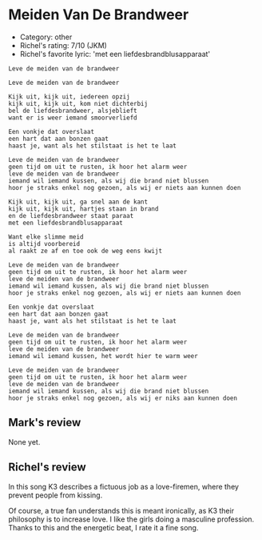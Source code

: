 # Meiden Van De Brandweer

 * Category: other
 * Richel's rating: 7/10 (JKM)
 * Richel's favorite lyric: 'met een liefdesbrandblusapparaat'

```
Leve de meiden van de brandweer

Leve de meiden van de brandweer

Kijk uit, kijk uit, iedereen opzij
kijk uit, kijk uit, kom niet dichterbij
bel de liefdesbrandweer, alsjeblieft
want er is weer iemand smoorverliefd

Een vonkje dat overslaat 
een hart dat aan bonzen gaat 
haast je, want als het stilstaat is het te laat 

Leve de meiden van de brandweer
geen tijd om uit te rusten, ik hoor het alarm weer
leve de meiden van de brandweer
iemand wil iemand kussen, als wij die brand niet blussen
hoor je straks enkel nog gezoen, als wij er niets aan kunnen doen

Kijk uit, kijk uit, ga snel aan de kant
kijk uit, kijk uit, hartjes staan in brand
en de liefdesbrandweer staat paraat
met een liefdesbrandblusapparaat

Want elke slimme meid 
is altijd voorbereid 
al raakt ze af en toe ook de weg eens kwijt 

Leve de meiden van de brandweer
geen tijd om uit te rusten, ik hoor het alarm weer
leve de meiden van de brandweer
iemand wil iemand kussen, als wij die brand niet blussen
hoor je straks enkel nog gezoen, als wij er niets aan kunnen doen

Een vonkje dat overslaat 
een hart dat aan bonzen gaat 
haast je, want als het stilstaat is het te laat

Leve de meiden van de brandweer
geen tijd om uit te rusten, ik hoor het alarm weer
leve de meiden van de brandweer
iemand wil iemand kussen, het wordt hier te warm weer

Leve de meiden van de brandweer
geen tijd om uit te rusten, ik hoor het alarm weer
leve de meiden van de brandweer
iemand wil iemand kussen, als wij die brand niet blussen
hoor je straks enkel nog gezoen, als wij er niks aan kunnen doen
```

## Mark's review

None yet.

## Richel's review

In this song K3 describes a fictuous job as a love-firemen, where they prevent people from kissing.

Of course, a true fan understands this is meant ironically, as K3 their philosophy is to increase
love. I like the girls doing a masculine profession. Thanks to this and the
energetic beat, I rate it a fine song.
